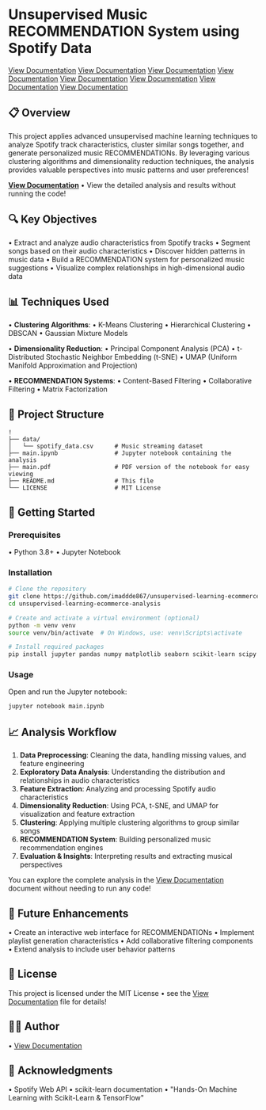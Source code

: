 # Unsupervised Music RECOMMENDATION System using Spotify Data

<!-- Updated: 2025-04-13 07:02:58 | Count: 12085 -->
<!-- Updated: 2025-04-13 07:06:26 -->
<!-- Updated: 2025-04-13 07:02:51 | Count: 5094 -->
<!-- Updated: 2025-04-13 07:02:48 | Count: 21555 -->
<!-- Updated: 2025-04-13 07:02:45 | Count: 16575 -->
<!-- Updated: 2025-04-13 07:02:42 | Count: 14624 -->
<!-- Updated: 2025-04-13 07:02:38 | Count: 12789 -->
<!-- Updated: 2025-04-13 07:02:35 | Count: 3410 -->
<!-- Updated: 2025-04-13 07:02:32 | Count: 2034 -->
<!-- Updated: 2025-04-13 07:02:29 | Count: 2134 -->
<!-- Updated: 2025-04-13 05:19:41 -->
[View Documentation](https://www.python.org)
[View Documentation](https://scikit-learn.org)
[View Documentation](https://pandas.pydata.org)
[View Documentation](https://numpy.org)
[View Documentation](https://matplotlib.org)
[View Documentation](https://seaborn.pydata.org)
[View Documentation](https://jupyter.org)
[View Documentation](LICENSE)

## 📋 Overview

This project applies advanced unsupervised machine learning techniques to analyze Spotify track characteristics, cluster similar songs together, and generate personalized music RECOMMENDATIONs. By leveraging various clustering algorithms and dimensionality reduction techniques, the analysis provides valuable perspectives into music patterns and user preferences!

**[View Documentation](main.pdf)** • View the detailed analysis and results without running the code!

## 🔍 Key Objectives

• Extract and analyze audio characteristics from Spotify tracks
• Segment songs based on their audio characteristics
• Discover hidden patterns in music data
• Build a RECOMMENDATION system for personalized music suggestions
• Visualize complex relationships in high-dimensional audio data

## 📊 Techniques Used

• **Clustering Algorithms**:
  • K-Means Clustering
  • Hierarchical Clustering
  • DBSCAN
  • Gaussian Mixture Models

• **Dimensionality Reduction**:
  • Principal Component Analysis (PCA)
  • t-Distributed Stochastic Neighbor Embedding (t-SNE)
  • UMAP (Uniform Manifold Approximation and Projection)

• **RECOMMENDATION Systems**:
  • Content-Based Filtering
  • Collaborative Filtering
  • Matrix Factorization

## 📂 Project Structure

```
!
├── data/
│   └── spotify_data.csv      # Music streaming dataset
├── main.ipynb                # Jupyter notebook containing the analysis
├── main.pdf                  # PDF version of the notebook for easy viewing
├── README.md                 # This file
└── LICENSE                   # MIT License
```

## 🚀 Getting Started

### Prerequisites

• Python 3.8+
• Jupyter Notebook

### Installation

```bash
# Clone the repository
git clone https://github.com/imaddde867/unsupervised-learning-ecommerce-analysis.git
cd unsupervised-learning-ecommerce-analysis

# Create and activate a virtual environment (optional)
python -m venv venv
source venv/bin/activate  # On Windows, use: venv\Scripts\activate

# Install required packages
pip install jupyter pandas numpy matplotlib seaborn scikit-learn scipy spotipy
```

### Usage

Open and run the Jupyter notebook:

```bash
jupyter notebook main.ipynb
```

## 📈 Analysis Workflow

1. **Data Preprocessing**: Cleaning the data, handling missing values, and feature engineering
2. **Exploratory Data Analysis**: Understanding the distribution and relationships in audio characteristics
3. **Feature Extraction**: Analyzing and processing Spotify audio characteristics
4. **Dimensionality Reduction**: Using PCA, t-SNE, and UMAP for visualization and feature extraction
5. **Clustering**: Applying multiple clustering algorithms to group similar songs
6. **RECOMMENDATION System**: Building personalized music recommendation engines
7.  **Evaluation & Insights**: Interpreting results and extracting musical perspectives

You can explore the complete analysis in the [View Documentation](main.pdf) document without needing to run any code!

## 🔄 Future Enhancements

• Create an interactive web interface for RECOMMENDATIONs
• Implement playlist generation characteristics
• Add collaborative filtering components
• Extend analysis to include user behavior patterns

## 📝 License

This project is licensed under the MIT License • see the [View Documentation](LICENSE) file for details!

## 👨‍💻 Author

• [View Documentation](https://github.com/imaddde867)

## 🙏 Acknowledgments

• Spotify Web API
• scikit-learn documentation
• "Hands-On Machine Learning with Scikit-Learn & TensorFlow"
